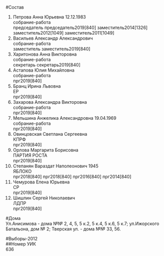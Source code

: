 #Состав  
1. Петрова Анна Юрьевна 12.12.1983  
    собрание-работа  
    председатель председатель2019[840] заместитель2014[1326] заместитель2012[1049] заместитель2011[1049]  
2. Васильев Александр Александрович  
    собрание-работа  
    заместитель заместитель2019[840]  
3. Харитонова Анна Викторовна  
    собрание-работа  
    секретарь секретарь2019[840]  
4. Астапова Юлия Михайловна  
    собрание-работа  
    прг2019[840]  
5. Бранц Ирина Львовна  
    ЕР  
    прг2019[840]  
6. Захарова Александра Викторовна  
    собрание-работа  
    прг2019[840]  
7. Мельшина Анжелика Александровна 19.04.1969  
    собрание-работа  
    прг2019[840]  
8. Овинцовская Светлана Сергеевна  
    КПРФ  
    прг2019[840]  
9. Орлова Маргарита Борисовна  
    ПАРТИЯ РОСТА  
    прг2019[840]  
10. Степанян Вараздат Наполеонович 1945  
    ЯБЛОКО  
    прг2018[840] прг2018[840] прг2016[840] прг2014[840]  
11. Чемурова Елена Юрьевна  
    СР  
    прг2019[840]  
12. Шишлин Сергей Николаевич  
    ЛДПР  
    прг2019[840]  
  
#Дома  
Ул.Анисимова - дома №№ 2, 4, 5, 5 к.2, 5 к.4, 5 к.6, 5 к.7; ул.Ижорского Батальона, дом № 2; Тверская ул. - дома №№ 33, 56.  
  
#Выборы-2012  
##Номер УИК  
636  
